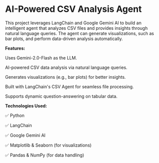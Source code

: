 # AI-Powered CSV Analysis Agent

This project leverages LangChain and Google Gemini AI to build an intelligent agent that analyzes CSV files and provides insights through natural language queries. 
The agent can generate visualizations, such as bar plots, and perform data-driven analysis automatically.

**Features:**

Uses Gemini-2.0-Flash as the LLM.

AI-powered CSV data analysis via natural language queries.

Generates visualizations (e.g., bar plots) for better insights.

Built with LangChain's CSV Agent for seamless file processing.

Supports dynamic question-answering on tabular data.

**Technologies Used:**

✅ Python

✅ LangChain

✅ Google Gemini AI

✅ Matplotlib & Seaborn (for visualizations)

✅ Pandas & NumPy (for data handling)

